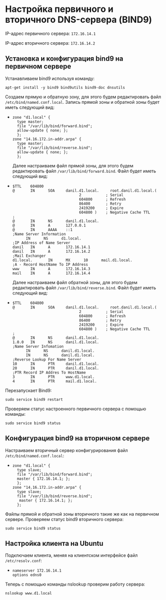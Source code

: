 # Настройка первичного и вторичного DNS-сервера \(BIND9\)

IP-адрес первичного сервера: `172.16.14.1`

IP-адрес вторичного сервера: `172.16.14.2`

## Установка и конфигурация bind9 на первичном сервере

Устанавливаем bind9 используя команду:

```text
apt-get install -y bind9 bind9utils bind9-doc dnsutils
```

Создаем прямую и обратную зону, для этого будем редактировать файл `/etc/bind/named.conf.local`. Запись прямой зоны и обратной зоны будет иметь следующий вид:

* ```text
  zone "d1.local" {
    type master;
    file "/var/lib/bind/forward.bind";
    allow-update { none; };
    };
  zone "14.16.172.in-addr.arpa" {
    type master;
    file "/var/lib/bind/reverse.bind";
    allow-update { none; };
    };
  ```

  Далее настраиваем файл прямой зоны, для этого будем редактировать файл `/var/lib/bind/forward.bind`. Файл будет иметь следующий вид:

* ```text
  $TTL    604800
  @       IN      SOA     danil.d1.local.     root.danil.d1.local.(
                                2           ; Serial
                                604800      ; Refresh
                                86400       ; Retry
                                2419200     ; Expire
                                604800 )    ; Negative Cache TTL
  ;
  @       IN      NS      danil.d1.local.
  @       IN      A       127.0.0.1
  @       IN      AAAA    ::1
  ;Name Server Information
        IN      NS      d1.local.
  ;IP Address of Name Server
  danil   IN      A       172.16.14.1
  danil   IN      A       172.16.14.2
  ;Mail Exchanger
  d1.local.       IN      MX      10      mail.d1.local.
  ;A - Record HostName To IP Address
  www     IN      A       172.16.14.3
  mail    IN      A       172.16.14.4
  ```

  Далее настраиваем файл обратной зоны, для этого будем редактировать файл `/var/lib/bind/reverse.bind`. Файл будет иметь следующий вид:

* ```text
  $TTL    604800
  @       IN      SOA     danil.d1.local.     root.danil.d1.local.(
                                2           ; Serial
                                604800      ; Refresh
                                86400       ; Retry
                                2419200     ; Expire
                                604800 )    ; Negative Cache TTL
  ;
  @       IN      NS      danil.d1.local.
  1.0.0   IN      NS      danil.d1.local.
  ;Name Server Infomation
        IN      NS      danil.d1.local.
        IN      NS      danil.d1.local.
  ;Reverse Lookup For Name Server
  10      IN      PTR     danil.d1.local.
  20      IN      PTR     danil.d1.local.
  ;PTR Record IP Addres To HostName
  3       IN      PTR     www.d1.local.
  4       IN      PTR     mail.d1.local.
  ```

Перезапускает Bind9:

```text
sudo service bind9 restart
```

Проверяем статус настроенного первичного сервера с помощью команды:

```text
sudo service bind9 status
```

## Конфигурация bind9 на вторичном сервере

Настраиваем вторичный сервер конфигурирования файл `/etc/bind/named.conf.local`:

* ```text
  zone "d1.local" {
    type slave;
    file "/var/lib/bind/forward.bind";
    master { 172.16.14.1; };
    };
  zone "14.16.172.in-addr.arpa" {
    type slave;
    file "/var/lib/bind/reverse.bind";
     master { 172.16.14.1; };
    };
  ```

Файлы прямой и обратной зоны вторичного такие же как на первичном сервере. Проверяем статус bind9 вторичного сервера:

```text
sudo service bind9 status
```

## Настройка клиента на Ubuntu

Подключаем клиента, меняя на клиентском интерфейсе файл `/etc/resolv.conf`:

* ```text
  nameserver 172.16.14.1
  options edns0
  ```

Теперь с помощью команды nslookup проверим работу сервера:

```text
nslookup www.d1.local
```


